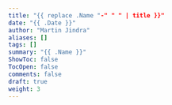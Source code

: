 ```yaml
---
title: "{{ replace .Name "-" " " | title }}"
date: "{{ .Date }}"
author: "Martin Jindra"
aliases: []
tags: []
summary: "{{ .Name }}"
ShowToc: false
TocOpen: false
comments: false
draft: true
weight: 3
---
```

